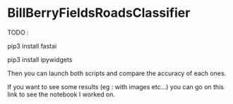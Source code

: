 # BillBerryFieldsRoadsClassifier

TODO :

pip3 install fastai

pip3 install ipywidgets

Then you can launch both scripts and compare the accuracy of each ones.

If you want to see some results (eg : with images etc...) you can go on this link to see the notebook I worked on.
